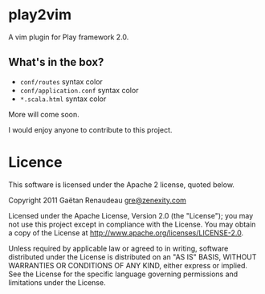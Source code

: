 play2vim
========

A vim plugin for Play framework 2.0.

What's in the box?
------------------

* `conf/routes` syntax color
* `conf/application.conf` syntax color
* `*.scala.html` syntax color

More will come soon.

I would enjoy anyone to contribute to this project.


Licence
=======

This software is licensed under the Apache 2 license, quoted below.

Copyright 2011 Gaëtan Renaudeau <gre@zenexity.com>

Licensed under the Apache License, Version 2.0 (the "License"); you may not use this project except in compliance with the License. You may obtain a copy of the License at http://www.apache.org/licenses/LICENSE-2.0.

Unless required by applicable law or agreed to in writing, software distributed under the License is distributed on an "AS IS" BASIS, WITHOUT WARRANTIES OR CONDITIONS OF ANY KIND, either express or implied. See the License for the specific language governing permissions and limitations under the License.


